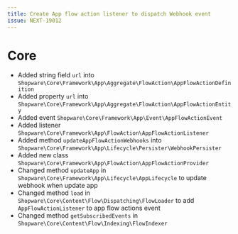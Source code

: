 ```yaml
---
title: Create App flow action listener to dispatch Webhook event
issue: NEXT-19012
---
```

# Core
* Added string field `url` into `Shopware\Core\Framework\App\Aggregate\FlowAction\AppFlowActionDefinition`
* Added property `url` into `Shopware\Core\Framework\App\Aggregate\FlowAction\AppFlowActionEntity`
* Added event `Shopware\Core\Framework\App\Event\AppFlowActionEvent`
* Added listener `Shopware\Core\Framework\App\FlowAction\AppFlowActionListener`
* Added method `updateAppFlowActionWebhooks` into `Shopware\Core\Framework\App\Lifecycle\Persister\WebhookPersister`
* Added new class `Shopware\Core\Framework\App\FlowAction\AppFlowActionProvider`
* Changed method `updateApp` in `Shopware\Core\Framework\App\Lifecycle\AppLifecycle` to update webhook when update app
* Changed method `load` in `Shopware\Core\Content\Flow\Dispatching\FlowLoader` to add `AppFlowActionListener` to app flow actions event
* Changed method `getSubscribedEvents` in `Shopware\Core\Content\Flow\Indexing\FlowIndexer`

